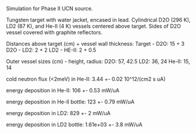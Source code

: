Simulation for Phase II UCN source.

Tungsten target with water jacket, encased in lead.
Cylindrical D2O (296 K), LD2 (87 K), and He-II (4 K) vessels centered above target.
Sides of D2O vessel covered with graphite reflectors.

Distances above target (cm) + vessel wall thickness:
Target - D2O: 15 + 3
D2O - LD2: 2 + 2
LD2 - HE-II: 2 + 0.5

Outer vessel sizes (cm) - height, radius:
D2O: 57, 42.5
LD2: 36, 24
He-II: 15, 14

cold neutron flux (<2meV) in He-II:
3.44 +- 0.02 10^12/(cm2 s uA)

energy deposition in He-II:
106 +- 0.53 mW/uA

energy deposition in He-II bottle:
123 +- 0.79 mW/uA

energy deposition in LD2:
829 +- 2 mW/uA

energy deposition in LD2 bottle:
1.61e+03 +- 3.8 mW/uA

